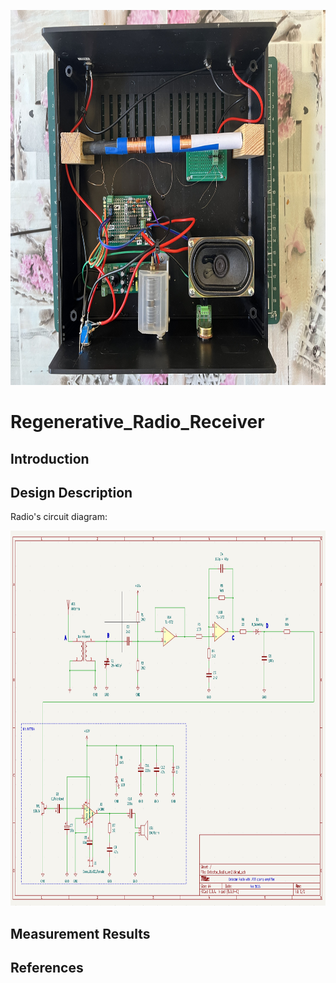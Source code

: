 <p align="center">
<img src="./img/Regenerative_Radio_Receiver_Internals.jpg" width="1000" height="600"/>
</p> 

# Regenerative_Radio_Receiver

## Introduction

## Design Description

Radio's circuit diagram:
<p align="center">
<img src="./img/Regenerative_Radio_Receiver.png" width="1000" height="600"/>
</p> 

## Measurement Results

## References